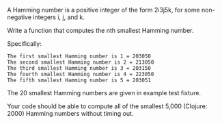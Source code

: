 A Hamming number is a positive integer of the form 2i3j5k, for some non-negative integers i, j, and k.

Write a function that computes the nth smallest Hamming number.

Specifically:

    The first smallest Hamming number is 1 = 203050
    The second smallest Hamming number is 2 = 213050
    The third smallest Hamming number is 3 = 203150
    The fourth smallest Hamming number is 4 = 223050
    The fifth smallest Hamming number is 5 = 203051

The 20 smallest Hamming numbers are given in example test fixture.

Your code should be able to compute all of the smallest 5,000 (Clojure: 2000) Hamming numbers without timing out.
